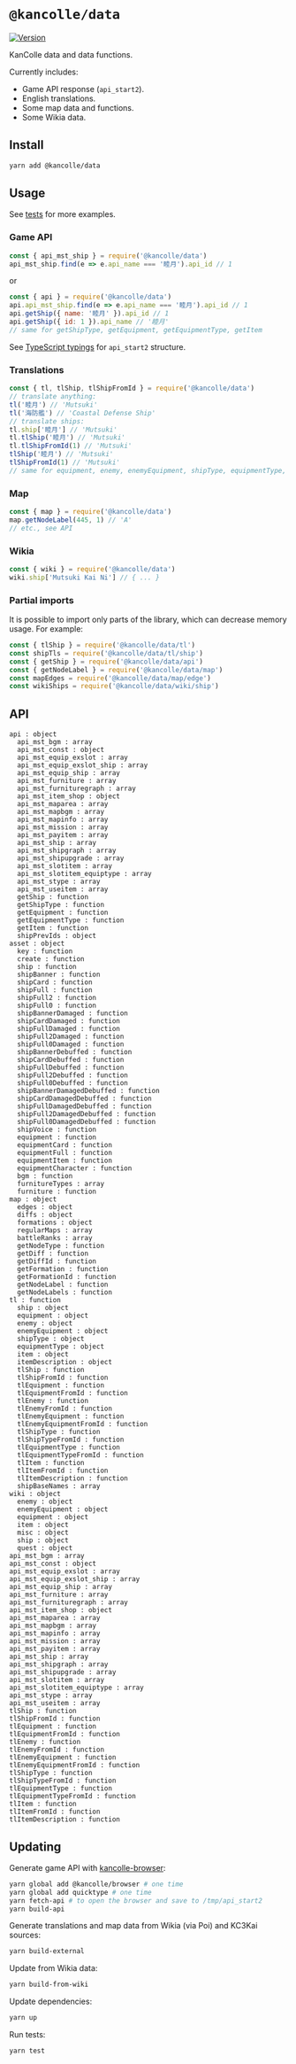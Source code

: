 # `@kancolle/data`

[![Version](https://img.shields.io/npm/v/@kancolle/data.svg)](https://www.npmjs.com/package/@kancolle/data)

KanColle data and data functions.

Currently includes:

- Game API response (`api_start2`).
- English translations.
- Some map data and functions.
- Some Wikia data.

## Install

```sh
yarn add @kancolle/data
```

## Usage

See [tests](https://github.com/kcwiki/kancolle-data/blob/master/test/index.js) for more examples.

### Game API

```js
const { api_mst_ship } = require('@kancolle/data')
api_mst_ship.find(e => e.api_name === '睦月').api_id // 1
```

or

```js
const { api } = require('@kancolle/data')
api.api_mst_ship.find(e => e.api_name === '睦月').api_id // 1
api.getShip({ name: '睦月' }).api_id // 1
api.getShip({ id: 1 }).api_name // '睦月'
// same for getShipType, getEquipment, getEquipmentType, getItem
```

See [TypeScript typings](https://github.com/kcwiki/kancolle-data/blob/master/api/api_start2.ts) for `api_start2` structure.

### Translations

```js
const { tl, tlShip, tlShipFromId } = require('@kancolle/data')
// translate anything:
tl('睦月') // 'Mutsuki'
tl('海防艦') // 'Coastal Defense Ship'
// translate ships:
tl.ship['睦月'] // 'Mutsuki'
tl.tlShip('睦月') // 'Mutsuki'
tl.tlShipFromId(1) // 'Mutsuki'
tlShip('睦月') // 'Mutsuki'
tlShipFromId(1) // 'Mutsuki'
// same for equipment, enemy, enemyEquipment, shipType, equipmentType, item
```

### Map

```js
const { map } = require('@kancolle/data')
map.getNodeLabel(445, 1) // 'A'
// etc., see API
```

### Wikia

```js
const { wiki } = require('@kancolle/data')
wiki.ship['Mutsuki Kai Ni'] // { ... }
```

### Partial imports

It is possible to import only parts of the library, which can decrease memory usage. For example:

```js
const { tlShip } = require('@kancolle/data/tl')
const shipTls = require('@kancolle/data/tl/ship')
const { getShip } = require('@kancolle/data/api')
const { getNodeLabel } = require('@kancolle/data/map')
const mapEdges = require('@kancolle/data/map/edge')
const wikiShips = require('@kancolle/data/wiki/ship')
```

## API

```plain
api : object
  api_mst_bgm : array
  api_mst_const : object
  api_mst_equip_exslot : array
  api_mst_equip_exslot_ship : array
  api_mst_equip_ship : array
  api_mst_furniture : array
  api_mst_furnituregraph : array
  api_mst_item_shop : object
  api_mst_maparea : array
  api_mst_mapbgm : array
  api_mst_mapinfo : array
  api_mst_mission : array
  api_mst_payitem : array
  api_mst_ship : array
  api_mst_shipgraph : array
  api_mst_shipupgrade : array
  api_mst_slotitem : array
  api_mst_slotitem_equiptype : array
  api_mst_stype : array
  api_mst_useitem : array
  getShip : function
  getShipType : function
  getEquipment : function
  getEquipmentType : function
  getItem : function
  shipPrevIds : object
asset : object
  key : function
  create : function
  ship : function
  shipBanner : function
  shipCard : function
  shipFull : function
  shipFull2 : function
  shipFull0 : function
  shipBannerDamaged : function
  shipCardDamaged : function
  shipFullDamaged : function
  shipFull2Damaged : function
  shipFull0Damaged : function
  shipBannerDebuffed : function
  shipCardDebuffed : function
  shipFullDebuffed : function
  shipFull2Debuffed : function
  shipFull0Debuffed : function
  shipBannerDamagedDebuffed : function
  shipCardDamagedDebuffed : function
  shipFullDamagedDebuffed : function
  shipFull2DamagedDebuffed : function
  shipFull0DamagedDebuffed : function
  shipVoice : function
  equipment : function
  equipmentCard : function
  equipmentFull : function
  equipmentItem : function
  equipmentCharacter : function
  bgm : function
  furnitureTypes : array
  furniture : function
map : object
  edges : object
  diffs : object
  formations : object
  regularMaps : array
  battleRanks : array
  getNodeType : function
  getDiff : function
  getDiffId : function
  getFormation : function
  getFormationId : function
  getNodeLabel : function
  getNodeLabels : function
tl : function
  ship : object
  equipment : object
  enemy : object
  enemyEquipment : object
  shipType : object
  equipmentType : object
  item : object
  itemDescription : object
  tlShip : function
  tlShipFromId : function
  tlEquipment : function
  tlEquipmentFromId : function
  tlEnemy : function
  tlEnemyFromId : function
  tlEnemyEquipment : function
  tlEnemyEquipmentFromId : function
  tlShipType : function
  tlShipTypeFromId : function
  tlEquipmentType : function
  tlEquipmentTypeFromId : function
  tlItem : function
  tlItemFromId : function
  tlItemDescription : function
  shipBaseNames : array
wiki : object
  enemy : object
  enemyEquipment : object
  equipment : object
  item : object
  misc : object
  ship : object
  quest : object
api_mst_bgm : array
api_mst_const : object
api_mst_equip_exslot : array
api_mst_equip_exslot_ship : array
api_mst_equip_ship : array
api_mst_furniture : array
api_mst_furnituregraph : array
api_mst_item_shop : object
api_mst_maparea : array
api_mst_mapbgm : array
api_mst_mapinfo : array
api_mst_mission : array
api_mst_payitem : array
api_mst_ship : array
api_mst_shipgraph : array
api_mst_shipupgrade : array
api_mst_slotitem : array
api_mst_slotitem_equiptype : array
api_mst_stype : array
api_mst_useitem : array
tlShip : function
tlShipFromId : function
tlEquipment : function
tlEquipmentFromId : function
tlEnemy : function
tlEnemyFromId : function
tlEnemyEquipment : function
tlEnemyEquipmentFromId : function
tlShipType : function
tlShipTypeFromId : function
tlEquipmentType : function
tlEquipmentTypeFromId : function
tlItem : function
tlItemFromId : function
tlItemDescription : function
```

## Updating

Generate game API with [kancolle-browser](https://github.com/kcwiki/kancolle-browser):

```sh
yarn global add @kancolle/browser # one time
yarn global add quicktype # one time
yarn fetch-api # to open the browser and save to /tmp/api_start2
yarn build-api
```

Generate translations and map data from Wikia (via Poi) and KC3Kai sources:

```sh
yarn build-external
```

Update from Wikia data:

```sh
yarn build-from-wiki
```

Update dependencies:

```sh
yarn up
```

Run tests:

```sh
yarn test
```
